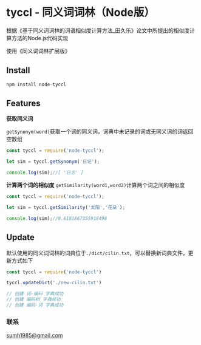 # tyccl - 同义词词林（Node版）
根据《基于同义词词林的词语相似度计算方法_田久乐》论文中所提出的相似度计算方法的Node.js代码实现

使用《同义词词林扩展版》
## Install

```js
npm install node-tyccl
```
## Features
**获取同义词**

`getSynonym(word)`获取一个词的同义词，词典中未记录的词或无同义词的词返回空数组

```js
const tyccl = require('node-tyccl');

let sim = tyccl.getSynonym('日记');

console.log(sim);//[ '日志' ]
```

**计算两个词的相似度**
`getSimilarity(word1,word2)`计算两个词之间的相似度

```js
const tyccl = require('node-tyccl');

let sim = tyccl.getSimilarity('太阳','花朵');

console.log(sim);//0.6181867355918498
```


## Update
默认使用的同义词词林的词典位于`./dict/cilin.txt`，可以替换新词典文件，更新方式如下

```js
const tyccl = require('node-tyccl')

tyccl.updateDict('./new-cilin.txt')

// 创建 词-编码 字典成功
// 创建 编码树 字典成功
// 创建 编码-词 字典成功
```

### 联系
sumh1985@gmail.com


